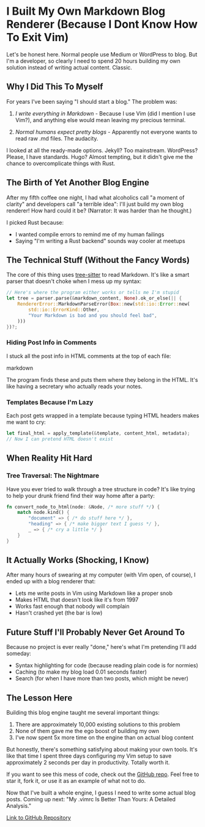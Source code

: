 <!--
title: I Built My Own Markdown Blog Renderer (Because I Use Vim BTW)
date: 2025-03-12
author: Luis Fernando Miranda
description: How I wasted a perfectly good weekend building a blog renderer instead of, you know, actually blogging
-->

# I Built My Own Markdown Blog Renderer (Because I Dont Know How To Exit  Vim)

Let's be honest here. Normal people use Medium or WordPress to blog. But I'm a developer, so clearly I need to spend 20 hours building my own solution instead of writing actual content. Classic.

## Why I Did This To Myself
For years I've been saying "I should start a blog." The problem was:

1. *I write everything in Markdown* - Because I use Vim (did I mention I use Vim?), and anything else would mean leaving my precious terminal.

2. *Normal humans expect pretty blogs* - Apparently not everyone wants to read raw .md files. The audacity.

I looked at all the ready-made options. Jekyll? Too mainstream. WordPress? Please, I have standards. Hugo? Almost tempting, but it didn't give me the chance to overcomplicate things with Rust.

## The Birth of Yet Another Blog Engine

After my fifth coffee one night, I had what alcoholics call "a moment of clarity" and developers call "a terrible idea": I'll just build my own blog renderer! How hard could it be? (Narrator: It was harder than he thought.)

I picked Rust because:
- I wanted compile errors to remind me of my human failings
- Saying "I'm writing a Rust backend" sounds way cooler at meetups

## The Technical Stuff (Without the Fancy Words)

The core of this thing uses [tree-sitter](https://tree-sitter.github.io/tree-sitter/) to read Markdown. It's like a smart parser that doesn't choke when I mess up my syntax:

```rust
// Here's where the program either works or tells me I'm stupid
let tree = parser.parse(&markdown_content, None).ok_or_else(|| {
    RendererError::MarkdownParseError(Box::new(std::io::Error::new(
        std::io::ErrorKind::Other,
        "Your Markdown is bad and you should feel bad",
    )))
})?;
```


### Hiding Post Info in Comments

I stuck all the post info in HTML comments at the top of each file:

markdown
<!--
title: Why Vim Is Better Than Your Editor
date: 2025-03-12
ego_boost: maximum
-->


The program finds these and puts them where they belong in the HTML. It's like having a secretary who actually reads your notes.

### Templates Because I'm Lazy

Each post gets wrapped in a template because typing HTML headers makes me want to cry:

```rust
let final_html = apply_template(&template, content_html, metadata);
// Now I can pretend HTML doesn't exist
```


## When Reality Hit Hard

### Tree Traversal: The Nightmare

Have you ever tried to walk through a tree structure in code? It's like trying to help your drunk friend find their way home after a party:

```rust
fn convert_node_to_html(node: &Node, /* more stuff */) {
    match node.kind() {
        "document" => { /* do stuff here */ },
        "heading" => { /* make bigger text I guess */ },
        _ => { /* cry a little */ }
    }
}
```



## It Actually Works (Shocking, I Know)

After many hours of swearing at my computer (with Vim open, of course), I ended up with a blog renderer that:

- Lets me write posts in Vim using Markdown like a proper snob
- Makes HTML that doesn't look like it's from 1997
- Works fast enough that nobody will complain
- Hasn't crashed yet (the bar is low)

## Future Stuff I'll Probably Never Get Around To

Because no project is ever really "done," here's what I'm pretending I'll add someday:

- Syntax highlighting for code (because reading plain code is for normies)
- Caching (to make my blog load 0.01 seconds faster)
- Search (for when I have more than two posts, which might be never)

## The Lesson Here

Building this blog engine taught me several important things:

1. There are approximately 10,000 existing solutions to this problem
2. None of them gave me the ego boost of building my own
3. I've now spent 5x more time on the engine than on actual blog content

But honestly, there's something satisfying about making your own tools. It's like that time I spent three days configuring my Vim setup to save approximately 2 seconds per day in productivity. Totally worth it.

If you want to see this mess of code, check out the [GitHub repo](https://github.com/Abraxas-365/blog-renderer). Feel free to star it, fork it, or use it as an example of what not to do.

Now that I've built a whole engine, I guess I need to write some actual blog posts. Coming up next: "My .vimrc Is Better Than Yours: A Detailed Analysis."

[Link to GitHub Repository][github]

[github]: https://github.com/Abraxas-365/blog-renderer
